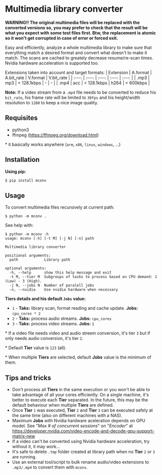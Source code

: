 # Multimedia library converter

**WARNING!! The original multimedia files will be replaced with the converted versions so, you may prefer to check that the result will be what you expect with some test files first. Btw, the replacement is atomic so it won't get corrupted in case of error or forced exit.**

Easy and efficiently, analyze a whole multimedia library to make sure that everything match a desired format and convert what doesn't to make it match. The scans are cached to greately decrease resume/re-scan times. Nvidia hardware acceleration is supported too.

Extensions taken into account and target formats:
| Extension | A.format | A.bit_rate    | V.format | V.bit_rate |
| :---:     | :---:    | :---:         | :---:    | :---:      |
| .mp3      | mp3      | < 128.1kbps   | -        | -          |
| .mp4      | acc      | < 128.1kbps   | h264     | < 600kbps  |

**Note:** If a video stream from a `.mp4` file needs to be converted to reduce his `bit_rate`, his frame rate will be limited to `30fps` and his height/width resolution to `1280` to keep a nice image quality.

## Requisites
- python3
- ffmpeg (https://ffmpeg.org/download.html)

\* it basically works anywhere (`arm`, `x86`, `linux`, `windows`, ...)

## Installation
**Using pip:**
```bash
$ pip install mconv
```

## Usage
To convert multimedia files recursively at current path:
```
$ python -m mconv .
```
See help with:
```
$ python -m mconv -h
usage: mconv [-h] [-t M] [-j N] [-n] path

Multimedia library converter

positional arguments:
  path            Library path

optional arguments:
  -h, --help      show this help message and exit
  -t M, --tier M  Subgroups of tasks to process based on CPU demand: 1 (Low) - 3 (High).
  -j N, --jobs N  Number of paralell jobs
  -n, --nvidia    Use nvidia hardware when necessary
```
**Tiers details and his default `Jobs` value:**
- `1` - **Taks:** library scan, format reading and cache update. **Jobs:** `cpu_cores * 2`
- `2` - **Taks:** process audio streams. **Jobs:** `cpu_cores`
- `3` - **Taks:** process video streams. **Jobs:** `1`

\* If a video file needs video and audio streem conversion, it's tier `3` but if only needs audio conversion, it's tier `2`.

\* Default **Tier** value is `123` (all).

\* When multiple **Tiers** are selected, default **Jobs** value is the minimum of them.

## Tips and tricks
- Don't process all **Tiers** in the same execution or you won't be able to take advantage of all your cores efficiently. On a single machine, it's better to execute each **Tier** separated. In the future, this may be the default behaviour when multiple **Tiers** are defined.
- Once **Tier** `1` was executed, **Tier** `2` and **Tier** `3` can be executed safely at the same time (also on different machines with a NAS).
- Maximum **Jobs** with Nvidia hardware aceleration depends on GPU model. See "*Max # of concurrent sessions*" on "*Encoder*" at  https://developer.nvidia.com/video-encode-and-decode-gpu-support-matrix-new
- If a video can't be converted using Nvidia hardware acceleration, try without it, it may work...
- It's safe to delete `.tmp` folder created at library path when no **Tier** `2` or `3` are running.
- Use an external tool/script to bulk rename audio/video extensions to `.mp3/.mp4` to convert them with `mconv`.
